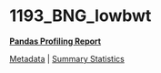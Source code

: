 # 1193_BNG_lowbwt

[**Pandas Profiling Report**](https://epistasislab.github.io/penn-ml-benchmarks/profile/1193_BNG_lowbwt.html)

[Metadata](metadata.yaml) | [Summary Statistics](summary_stats.tsv)

